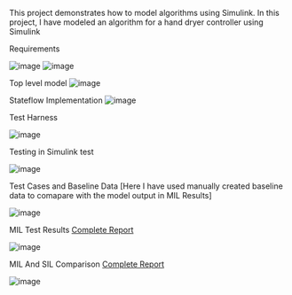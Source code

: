 This project demonstrates how to model algorithms using Simulink. In this project, I have modeled an algorithm for a hand dryer controller using Simulink

Requirements


![image](https://github.com/user-attachments/assets/eec5cb77-2891-45e8-b698-b3c25812b621)
![image](https://github.com/user-attachments/assets/03c9d20d-6180-44db-91aa-89881b505281)


Top level model
![image](https://github.com/user-attachments/assets/5947c6d0-aeb7-41a8-b067-33e1be967474)

Stateflow Implementation
![image](https://github.com/user-attachments/assets/68e89683-ea5c-474e-9df1-05bd51942a78)

Test Harness

![image](https://github.com/user-attachments/assets/1943d85d-de61-48b5-8515-80fb4007615c)

Testing in Simulink test


![image](https://github.com/user-attachments/assets/8fc89bed-2e9a-4e7d-9aa2-a674dd995a1b)

Test Cases and Baseline Data [Here I have used manually created baseline data to comapare with the model output in MIL Results]


![image](https://github.com/user-attachments/assets/4951dd10-cb5e-4b04-93a7-29822cf195fa)


MIL Test Results [Complete Report](https://github.com/magician232/Hand-Dryer-Controller-Modelling-and-Testing-Using-Simulink/blob/main/MIL_Testing_Report.pdf)


![image](https://github.com/user-attachments/assets/774371c6-e739-4d1e-b515-4dbfbbfc2a47)

MIL And SIL Comparison [Complete Report](https://github.com/magician232/Hand-Dryer-Controller-Modelling-and-Testing-Using-Simulink/blob/main/MIL_SIL_Testing_Report.pdf)


![image](https://github.com/user-attachments/assets/12e0d00b-c80c-4104-aab5-c2fe28f294cb)








